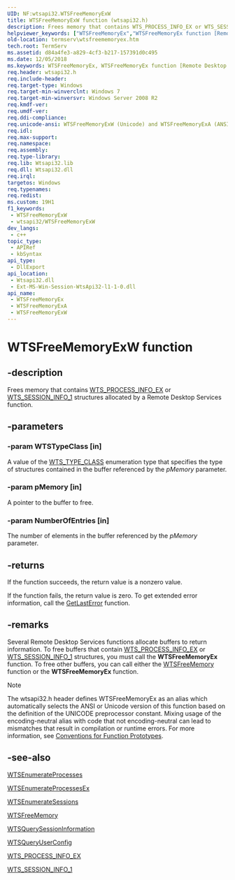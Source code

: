 ```yaml
---
UID: NF:wtsapi32.WTSFreeMemoryExW
title: WTSFreeMemoryExW function (wtsapi32.h)
description: Frees memory that contains WTS_PROCESS_INFO_EX or WTS_SESSION_INFO_1 structures allocated by a Remote Desktop Services function.
helpviewer_keywords: ["WTSFreeMemoryEx","WTSFreeMemoryEx function [Remote Desktop Services]","WTSFreeMemoryExA","WTSFreeMemoryExW","termserv.wtsfreememoryex","wtsapi32/WTSFreeMemoryEx","wtsapi32/WTSFreeMemoryExA","wtsapi32/WTSFreeMemoryExW"]
old-location: termserv\wtsfreememoryex.htm
tech.root: TermServ
ms.assetid: d84a4fe3-a829-4cf3-b217-157391d0c495
ms.date: 12/05/2018
ms.keywords: WTSFreeMemoryEx, WTSFreeMemoryEx function [Remote Desktop Services], WTSFreeMemoryExA, WTSFreeMemoryExW, termserv.wtsfreememoryex, wtsapi32/WTSFreeMemoryEx, wtsapi32/WTSFreeMemoryExA, wtsapi32/WTSFreeMemoryExW
req.header: wtsapi32.h
req.include-header: 
req.target-type: Windows
req.target-min-winverclnt: Windows 7
req.target-min-winversvr: Windows Server 2008 R2
req.kmdf-ver: 
req.umdf-ver: 
req.ddi-compliance: 
req.unicode-ansi: WTSFreeMemoryExW (Unicode) and WTSFreeMemoryExA (ANSI)
req.idl: 
req.max-support: 
req.namespace: 
req.assembly: 
req.type-library: 
req.lib: Wtsapi32.lib
req.dll: Wtsapi32.dll
req.irql: 
targetos: Windows
req.typenames: 
req.redist: 
ms.custom: 19H1
f1_keywords:
 - WTSFreeMemoryExW
 - wtsapi32/WTSFreeMemoryExW
dev_langs:
 - c++
topic_type:
 - APIRef
 - kbSyntax
api_type:
 - DllExport
api_location:
 - Wtsapi32.dll
 - Ext-MS-Win-Session-WtsApi32-l1-1-0.dll
api_name:
 - WTSFreeMemoryEx
 - WTSFreeMemoryExA
 - WTSFreeMemoryExW
---
```


# WTSFreeMemoryExW function


## -description

Frees memory that contains 
     <a href="https://docs.microsoft.com/windows/desktop/api/wtsapi32/ns-wtsapi32-wts_process_info_exa">WTS_PROCESS_INFO_EX</a> or 
     <a href="https://docs.microsoft.com/windows/desktop/api/wtsapi32/ns-wtsapi32-wts_session_info_1a">WTS_SESSION_INFO_1</a> structures allocated by a 
     Remote Desktop Services function.

## -parameters

### -param WTSTypeClass [in]

A value of the <a href="https://docs.microsoft.com/windows/desktop/api/wtsapi32/ne-wtsapi32-wts_type_class">WTS_TYPE_CLASS</a> enumeration type 
      that specifies the type of structures contained in the buffer referenced by the 
      <i>pMemory</i> parameter.

### -param pMemory [in]

A pointer to the buffer to free.

### -param NumberOfEntries [in]

The number of elements in the buffer referenced by the <i>pMemory</i> parameter.

## -returns

If the function succeeds, the return value is a nonzero value.

If the function fails, the return value is zero. To get extended error information, call 
the <a href="https://docs.microsoft.com/windows/desktop/api/errhandlingapi/nf-errhandlingapi-getlasterror">GetLastError</a> function.

## -remarks

Several Remote Desktop Services functions allocate buffers to return information. To free buffers that 
    contain <a href="https://docs.microsoft.com/windows/desktop/api/wtsapi32/ns-wtsapi32-wts_process_info_exa">WTS_PROCESS_INFO_EX</a> or 
    <a href="https://docs.microsoft.com/windows/desktop/api/wtsapi32/ns-wtsapi32-wts_session_info_1a">WTS_SESSION_INFO_1</a> structures, you must call the 
    <b>WTSFreeMemoryEx</b> function. To free other buffers, 
    you can call either the <a href="https://docs.microsoft.com/windows/desktop/api/wtsapi32/nf-wtsapi32-wtsfreememory">WTSFreeMemory</a> function or 
    the <b>WTSFreeMemoryEx</b> function.





> [!NOTE]
> The wtsapi32.h header defines WTSFreeMemoryEx as an alias which automatically selects the ANSI or Unicode version of this function based on the definition of the UNICODE preprocessor constant. Mixing usage of the encoding-neutral alias with code that not encoding-neutral can lead to mismatches that result in compilation or runtime errors. For more information, see [Conventions for Function Prototypes](/windows/win32/intl/conventions-for-function-prototypes).

## -see-also

<a href="https://docs.microsoft.com/windows/desktop/api/wtsapi32/nf-wtsapi32-wtsenumerateprocessesa">WTSEnumerateProcesses </a>



<a href="https://docs.microsoft.com/windows/desktop/api/wtsapi32/nf-wtsapi32-wtsenumerateprocessesexa">WTSEnumerateProcessesEx</a>



<a href="https://docs.microsoft.com/windows/desktop/api/wtsapi32/nf-wtsapi32-wtsenumeratesessionsa">WTSEnumerateSessions</a>



<a href="https://docs.microsoft.com/windows/desktop/api/wtsapi32/nf-wtsapi32-wtsfreememory">WTSFreeMemory</a>



<a href="https://docs.microsoft.com/windows/desktop/api/wtsapi32/nf-wtsapi32-wtsquerysessioninformationa">WTSQuerySessionInformation</a>



<a href="https://docs.microsoft.com/windows/desktop/api/wtsapi32/nf-wtsapi32-wtsqueryuserconfiga">WTSQueryUserConfig</a>



<a href="https://docs.microsoft.com/windows/desktop/api/wtsapi32/ns-wtsapi32-wts_process_info_exa">WTS_PROCESS_INFO_EX</a>



<a href="https://docs.microsoft.com/windows/desktop/api/wtsapi32/ns-wtsapi32-wts_session_info_1a">WTS_SESSION_INFO_1</a>

